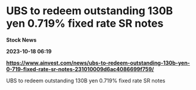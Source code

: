 # UBS to redeem outstanding 130B yen 0.719% fixed rate SR notes
**Stock News**

**2023-10-18 06:19**

**https://www.ainvest.com/news/ubs-to-redeem-outstanding-130b-yen-0-719-fixed-rate-sr-notes-231010009d6ac4086699f759/**

UBS to redeem outstanding 130B yen 0.719% fixed rate SR notes